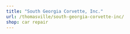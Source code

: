 ```yaml
---
title: "South Georgia Corvette, Inc."
url: /thomasville/south-georgia-corvette-inc/
shop: car repair
---
```

